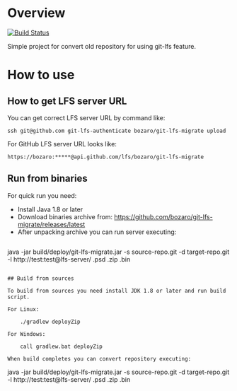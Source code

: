 # Overview

[![Build Status](https://travis-ci.org/bozaro/git-lfs-migrate.svg?branch=master)](https://travis-ci.org/bozaro/git-lfs-migrate)

Simple project for convert old repository for using git-lfs feature.

# How to use

## How to get LFS server URL

You can get correct LFS server URL by command like:

```
ssh git@github.com git-lfs-authenticate bozaro/git-lfs-migrate upload
```

For GitHub LFS server URL looks like:

```
https://bozaro:*****@api.github.com/lfs/bozaro/git-lfs-migrate
```

## Run from binaries

For quick run you need:

 * Install Java 1.8 or later
 * Download binaries archive from: https://github.com/bozaro/git-lfs-migrate/releases/latest
 * After unpacking archive you can run server executing:<br/>
   ```
java -jar build/deploy/git-lfs-migrate.jar -s source-repo.git -d target-repo.git -l http://test:test@lfs-server/ .psd .zip .bin
```

## Build from sources

To build from sources you need install JDK 1.8 or later and run build script.

For Linux:

    ./gradlew deployZip

For Windows:

    call gradlew.bat deployZip

When build completes you can convert repository executing:

```
java -jar build/deploy/git-lfs-migrate.jar -s source-repo.git -d target-repo.git -l http://test:test@lfs-server/ .psd .zip .bin
```

